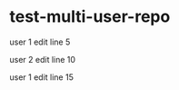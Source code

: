 test-multi-user-repo
====================


user 1 edit line 5




user 2 edit line 10




user 1 edit line 15